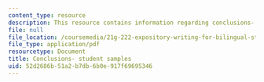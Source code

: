 ```yaml
---
content_type: resource
description: This resource contains information regarding conclusions- student samples.
file: null
file_location: /coursemedia/21g-222-expository-writing-for-bilingual-students-fall-2002/52d2686b51a2b7db6b0e917f69695346_MIT21G_222F02_conclusions.pdf
file_type: application/pdf
resourcetype: Document
title: Conclusions- student samples
uid: 52d2686b-51a2-b7db-6b0e-917f69695346
---
```

